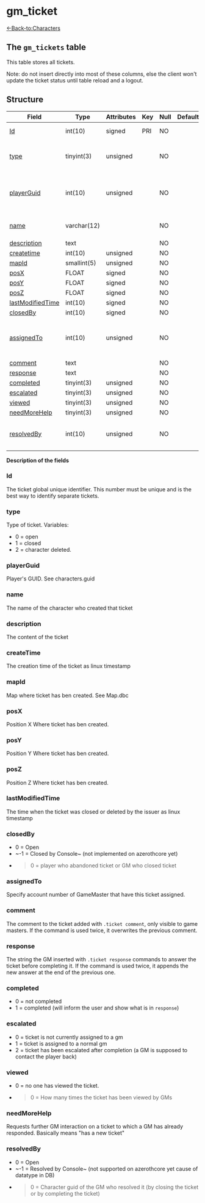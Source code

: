 # gm_ticket

[<-Back-to:Characters](database-characters.md)

## The `gm_tickets` table

This table stores all tickets.

Note: do not insert directly into most of these columns, else the client won't update the ticket status until table reload and a logout.

## Structure

| Field                  | Type        | Attributes | Key | Null | Default | Extra          | Comment                                    |
|------------------------|-------------|------------|-----|------|---------|----------------|--------------------------------------------|
| [Id][1]                | int(10)     | signed     | PRI | NO   |         | Auto increment |                                            |
| [type][2]              | tinyint(3)  | unsigned   |     | NO   |         |                | 0 open, 1 closed, 2 character deleted      |
| [playerGuid][3]        | int(10)     | unsigned   |     | NO   |         |                | Global Unique Identifier of ticket creator |
| [name][4]              | varchar(12) |            |     | NO   |         |                | Name of ticket creator                     |
| [description][5]       | text        |            |     | NO   |         |                |                                            |
| [createtime][6]        | int(10)     | unsigned   |     | NO   |         |                |                                            |
| [mapId][7]             | smallint(5) | unsigned   |     | NO   |         |                |                                            |
| [posX][8]              | FLOAT       | signed     |     | NO   |         |                |                                            |
| [posY][9]              | FLOAT       | signed     |     | NO   |         |                |                                            |
| [posZ][10]             | FLOAT       | signed     |     | NO   |         |                |                                            |
| [lastModifiedTime][11] | int(10)     | signed     |     | NO   |         |                |                                            |
| [closedBy][12]         | int(10)     | signed     |     | NO   |         |                |                                            |
| [assignedTo][13]       | int(10)     | unsigned   |     | NO   |         |                | GUID of admin to whom ticket is assigned   |
| [comment][14]          | text        |            |     | NO   |         |                |                                            |
| [response][15]         | text        |            |     | NO   |         |                |                                            |
| [completed][16]        | tinyint(3)  | unsigned   |     | NO   |         |                |                                            |
| [escalated][17]        | tinyint(3)  | unsigned   |     | NO   |         |                |                                            |
| [viewed][18]           | tinyint(3)  | unsigned   |     | NO   |         |                |                                            |
| [needMoreHelp][19]     | tinyint(3)  | unsigned   |     | NO   |         |                |                                            |
| [resolvedBy][20]       | int(10)     | unsigned   |     | NO   |         |                | GUID of GM who resolved the ticket         |

[1]: #id
[2]: #type
[3]: #playerguid
[4]: #name
[5]: #description
[6]: #createtime
[7]: #mapid
[8]: #posx
[9]: #posy
[10]: #posz
[11]: #lastmodifiedtime
[12]: #closedby
[13]: #assignedto
[14]: #comment
[15]: #response
[16]: #completed
[17]: #escalated
[18]: #viewed
[19]: #needmorehelp
[20]: #resolvedby

**Description of the fields**

### Id

The ticket global unique identifier. This number must be unique and is the best way to identify separate tickets.

### type

Type of ticket. Variables: 
- 0 = open
- 1 = closed
- 2 = character deleted.

### playerGuid

Player's GUID. See characters.guid

### name

The name of the character who created that ticket

### description

The content of the ticket

### createTime

The creation time of the ticket as linux timestamp

### mapId

Map where ticket has ben created. See Map.dbc

### posX

Position X Where ticket has ben created.

### posY

Position Y Where ticket has ben created.

### posZ

Position Z Where ticket has ben created.

### lastModifiedTime

The time when the ticket was closed or deleted by the issuer as linux timestamp

### closedBy

- 0 = Open
- ~-1 = Closed by Console~ (not implemented on azerothcore yet)
- > 0 = player who abandoned ticket or GM who closed ticket

### assignedTo

Specify account number of GameMaster that have this ticket assigned.

### comment

The comment to the ticket added with `.ticket comment`, only visible to game masters. If the command is used twice, it overwrites the previous comment.

### response

The string the GM inserted with `.ticket response` commands to answer the ticket before completing it. If the command is used twice, it appends the new answer at the end of the previous one.

### completed

- 0 = not completed
- 1 = completed (will inform the user and show what is in `response`)

### escalated

- 0 = ticket is not currently assigned to a gm
- 1 = ticket is assigned to a normal gm
- 2 = ticket has been escalated after completion (a GM is supposed to contact the player back) 


### viewed

- 0 = no one has viewed the ticket.
- > 0 = How many times the ticket has been viewed by GMs

### needMoreHelp

Requests further GM interaction on a ticket to which a GM has already responded. Basically means "has a new ticket"

### resolvedBy

- 0 = Open
- ~-1 = Resolved by Console~ (not supported on azerothcore yet cause of datatype in DB)
- > 0 = Character guid of the GM who resolved it (by closing the ticket or by completing the ticket)
